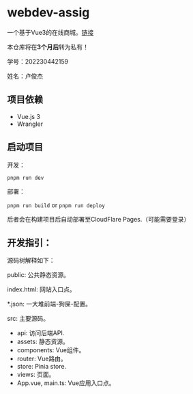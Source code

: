 # webdev-assig

一个基于Vue3的在线商城。[链接](https://webdev-assig.pages.dev/)

本仓库将在**3个月后**转为私有！

学号：202230442159

姓名：卢俊杰


## 项目依赖

 - Vue.js 3
 - Wrangler


## 启动项目

开发：

`pnpm run dev`

部署：

`pnpm run build` or `pnpm run deploy`

后者会在构建项目后自动部署至CloudFlare Pages.（可能需要登录）


## 开发指引：

源码树解释如下：

public: 公共静态资源。

index.html: 网站入口点。

\*.json: 一大堆前端-狗屎-配置。

src: 主要源码。

 - api: 访问后端API.
 - assets: 静态资源。
 - components: Vue组件。
 - router: Vue路由。
 - store: Pinia store.
 - views: 页面。
 - App.vue, main.ts: Vue应用入口点。

